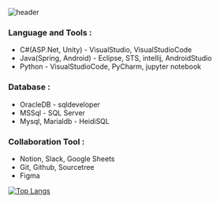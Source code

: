 ![header](https://capsule-render.vercel.app/api?type=waving&color=auto&height=190&section=header&text=Technologies%20Used&fontSize=70&fontAlign=40&fontAlignY=40)
### Language and Tools :
* C#(ASP.Net, Unity) - VisualStudio, VisualStudioCode  
* Java(Spring, Android) - Eclipse, STS, intellij, AndroidStudio  
* Python - VisualStudioCode, PyCharm, jupyter notebook  

### Database :
*  OracleDB - sqldeveloper  
* MSSql - SQL Server  
* Mysql, Marialdb - HeidiSQL  

### Collaboration Tool :
* Notion, Slack, Google Sheets  
* Git, Github, Sourcetree   
* Figma

[![Top Langs](https://github-readme-stats.vercel.app/api/top-langs/?username=zigoom&layout=donut&bg_color=00000000)](https://github.com/anuraghazra/github-readme-stats)
